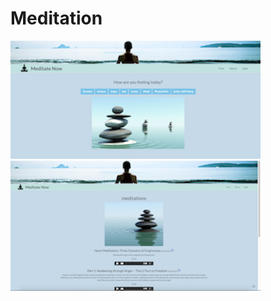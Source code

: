 # Meditation
![meditatenow](https://github.com/nepios/meditation/raw/master/img/screenshot.png)
![meditatenow](https://github.com/nepios/meditation/raw/master/img/screenshot2.png)


